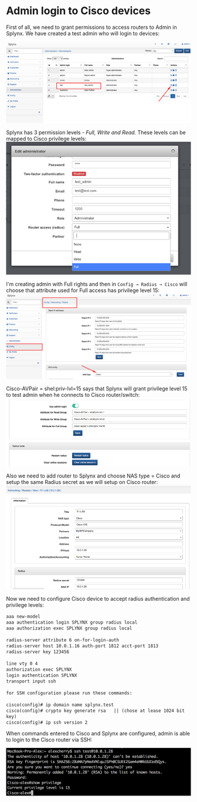 Admin login to Cisco devices
==========

First of all, we need to grant permissions to access routers to Admin in Splynx. We have created a test admin who will login to devices:

![Administrators](administrators.png)


Splynx has 3 permission levels - *Full, Write and Read.* These levels can be mapped to Cisco privilege levels:
![Edit administrator](cisco_admin_2.png)

I'm creating admin with Full rights and then in `Config → Radius → Cisco` will choose that attribute used for Full access has privilege level 15:
![NAS config](cisco_admin_3.png)

Cisco-AVPair = shel:priv-lvl=15 says that Splynx will grant privilege level 15 to test admin when he connects to Cisco router/switch:
![](cisco_admin_4.png)

Also we need to add router to Splynx and choose NAS type = Cisco and setup the same Radius secret as we will setup on Cisco router:
![NAS config](cisco_admin_6.png)

Now we need to configure Cisco device to accept radius authentication and privilege levels:

```
aaa new-model
aaa authentication login SPLYNX group radius local
aaa authorization exec SPLYNX group radius local

radius-server attribute 6 on-for-login-auth
radius-server host 10.0.1.16 auth-port 1812 acct-port 1813
radius-server key 123456

line vty 0 4
authorization exec SPLYNX
login authentication SPLYNX
transport input ssh

for SSH configuration please run these commands:

cisco(config)# ip domain name splynx.test
cisco(config)# crypto key generate rsa   || (chose at lease 1024 bit key)
cisco(config)# ip ssh version 2
```

When commands entered to Cisco and Splynx are configured, admin is able to login to the Cisco router via SSH:

![SSH](cisco_admin_5.png)
